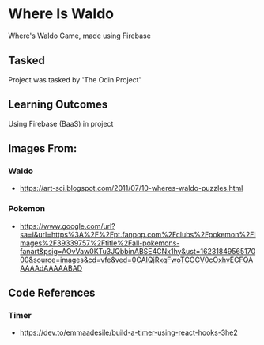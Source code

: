 # Where Is Waldo

Where's Waldo Game, made using Firebase

## Tasked

Project was tasked by 'The Odin Project'


## Learning Outcomes

Using Firebase (BaaS) in project

## Images From:

### Waldo

- https://art-sci.blogspot.com/2011/07/10-wheres-waldo-puzzles.html

### Pokemon

- https://www.google.com/url?sa=i&url=https%3A%2F%2Fpt.fanpop.com%2Fclubs%2Fpokemon%2Fimages%2F39339757%2Ftitle%2Fall-pokemons-fanart&psig=AOvVaw0KTu3JQbbinABSE4CNx1hy&ust=1623184956517000&source=images&cd=vfe&ved=0CAIQjRxqFwoTCOCV0cOxhvECFQAAAAAdAAAAABAD

## Code References

### Timer

- https://dev.to/emmaadesile/build-a-timer-using-react-hooks-3he2